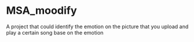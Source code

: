 # MSA_moodify
A project that could identify the emotion on the picture that you upload and play a certain song base on the emotion
